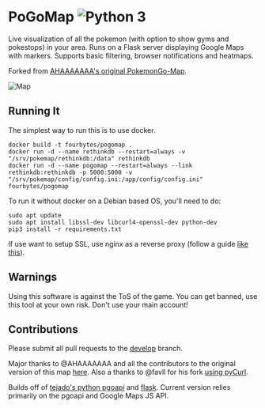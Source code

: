 # PoGoMap ![Python 3](https://img.shields.io/badge/python-3-blue.svg)

Live visualization of all the pokemon (with option to show gyms and pokestops) in your area. Runs on a Flask server displaying Google Maps with markers. Supports basic filtering, browser notifications and heatmaps.

Forked from [AHAAAAAAA's original PokemonGo-Map](https://github.com/AHAAAAAAA/PokemonGo-Map).

![Map](https://raw.githubusercontent.com/fourbytes/pogomap/master/static/cover.png)


## Running It
The simplest way to run this is to use docker.

```
docker build -t fourbytes/pogomap .
docker run -d --name rethinkdb --restart=always -v "/srv/pokemap/rethinkdb:/data" rethinkdb
docker run -d --name pogomap --restart=always --link rethinkdb:rethinkdb -p 5000:5000 -v "/srv/pokemap/config/config.ini:/app/config/config.ini" fourbytes/pogomap
```

To run it without docker on a Debian based OS, you'll need to do:

```
sudo apt update
sudo apt install libssl-dev libcurl4-openssl-dev python-dev
pip3 install -r requirements.txt
```

If use want to setup SSL, use nginx as a reverse proxy (follow a guide [like this](https://www.digitalocean.com/community/tutorials/how-to-configure-nginx-as-a-web-server-and-reverse-proxy-for-apache-on-one-ubuntu-14-04-droplet)).


## Warnings
Using this software is against the ToS of the game. You can get banned, use this tool at your own risk. Don't use your main account!


## Contributions
Please submit all pull requests to the [develop](https://github.com/fourbytes/pogomap/tree/develop) branch.

Major thanks to @AHAAAAAAA and all the contributors to the original version of this map [here](https://github.com/AHAAAAAAA/PokemonGo-Map). Also a thanks to @favll for his fork [using pyCurl](https://github.com/favll/pogom/blob/master/pogom/pgoapi/parallel_curl.py).

Builds off of [tejado's python pgoapi](https://github.com/tejado/pgoapi) and [flask](https://github.com/pallets/flask). Current version relies primarily on the pgoapi and Google Maps JS API.
